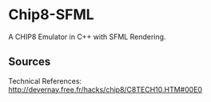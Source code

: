 # Chip8-SFML
A CHIP8 Emulator in C++ with SFML Rendering.

## Sources
Technical References: http://devernay.free.fr/hacks/chip8/C8TECH10.HTM#00E0
